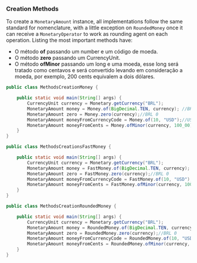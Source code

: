 ### Creation Methods


To create a `MonetaryAmount` instance, all implementations follow the same standard for nomenclature, with a little exception on `RoundedMoney` once it can receive a `MonetaryOperator` to work as rounding agent on each operation. Listing the most important methods have:

* O método **of** passando um number e um código de moeda.
* O método **zero** passando um CurrencyUnit.
* O método **ofMinor** passando um long e uma moeda, esse long será tratado como centavos e será convertido levando em consideração a moeda, por exemplo, 200 cents equivalem a dois dólares.


```java
public class MethodsCreationMoney {

    public static void main(String[] args) {
        CurrencyUnit currency = Monetary.getCurrency("BRL");
        MonetaryAmount money = Money.of(BigDecimal.TEN, currency); //BRL 10
        MonetaryAmount zero = Money.zero(currency);//BRL 0
        MonetaryAmount moneyFromCurrencyCode = Money.of(10, "USD");//USD 10
        MonetaryAmount moneyFromCents = Money.ofMinor(currency, 100_00);//BRL 10
    }
}
```


```java
public class MethodsCreationsFastMoney {

    public static void main(String[] args) {
        CurrencyUnit currency = Monetary.getCurrency("BRL");
        MonetaryAmount money = FastMoney.of(BigDecimal.TEN, currency); //BRL 10
        MonetaryAmount zero = FastMoney.zero(currency);//BRL 0
        MonetaryAmount moneyFromCurrencyCode = FastMoney.of(10, "USD");//USD 10
        MonetaryAmount moneyFromCents = FastMoney.ofMinor(currency, 100_00);//BRL 10
    }
}
```


```java
public class MethodsCreationRoundedMoney {

    public static void main(String[] args) {
        CurrencyUnit currency = Monetary.getCurrency("BRL");
        MonetaryAmount money = RoundedMoney.of(BigDecimal.TEN, currency); //BRL 10
        MonetaryAmount zero = RoundedMoney.zero(currency);//BRL 0
        MonetaryAmount moneyFromCurrencyCode = RoundedMoney.of(10, "USD");//USD 10
        MonetaryAmount moneyFromCents = RoundedMoney.ofMinor(currency, 100_00);//BRL 10
    }
}
```
 




